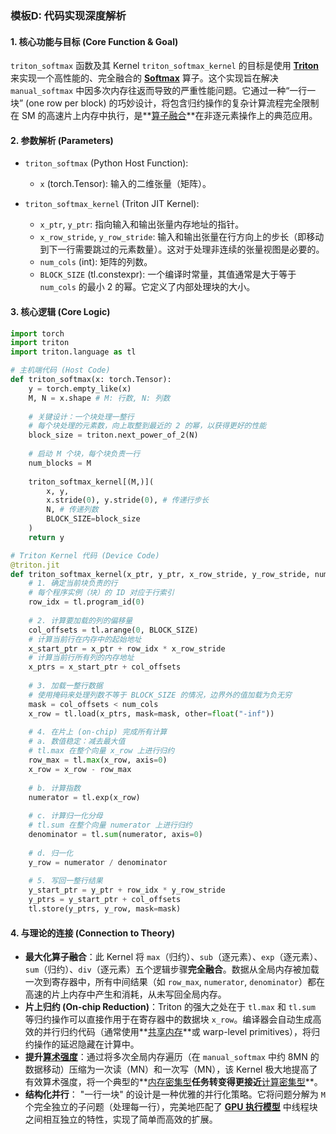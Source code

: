 ### 模板D: 代码实现深度解析

#### 1. 核心功能与目标 (Core Function & Goal)
`triton_softmax` 函数及其 Kernel `triton_softmax_kernel` 的目标是使用 **[Triton](./Lecture6-Triton.md)** 来实现一个高性能的、完全融合的 **[Softmax](./Lecture6-Softmax.md)** 算子。这个实现旨在解决 `manual_softmax` 中因多次内存往返而导致的严重性能问题。它通过一种“一行一块” (one row per block) 的巧妙设计，将包含归约操作的复杂计算流程完全限制在 SM 的高速片上内存中执行，是**[算子融合](./Lecture6-Kernel-Fusion.md)**在非逐元素操作上的典范应用。

#### 2. 参数解析 (Parameters)
*   `triton_softmax` (Python Host Function):
    *   `x` (torch.Tensor): 输入的二维张量（矩阵）。

*   `triton_softmax_kernel` (Triton JIT Kernel):
    *   `x_ptr`, `y_ptr`: 指向输入和输出张量内存地址的指针。
    *   `x_row_stride`, `y_row_stride`: 输入和输出张量在行方向上的步长（即移动到下一行需要跳过的元素数量）。这对于处理非连续的张量视图是必要的。
    *   `num_cols` (int): 矩阵的列数。
    *   `BLOCK_SIZE` (tl.constexpr): 一个编译时常量，其值通常是大于等于 `num_cols` 的最小 2 的幂。它定义了内部处理块的大小。

#### 3. 核心逻辑 (Core Logic)
```python
import torch
import triton
import triton.language as tl

# 主机端代码 (Host Code)
def triton_softmax(x: torch.Tensor):
    y = torch.empty_like(x)
    M, N = x.shape # M: 行数, N: 列数
    
    # 关键设计：一个块处理一整行
    # 每个块处理的元素数，向上取整到最近的 2 的幂，以获得更好的性能
    block_size = triton.next_power_of_2(N)
    
    # 启动 M 个块，每个块负责一行
    num_blocks = M
    
    triton_softmax_kernel[(M,)](
        x, y,
        x.stride(0), y.stride(0), # 传递行步长
        N, # 传递列数
        BLOCK_SIZE=block_size
    )
    return y

# Triton Kernel 代码 (Device Code)
@triton.jit
def triton_softmax_kernel(x_ptr, y_ptr, x_row_stride, y_row_stride, num_cols, BLOCK_SIZE: tl.constexpr):
    # 1. 确定当前块负责的行
    # 每个程序实例（块）的 ID 对应于行索引
    row_idx = tl.program_id(0)
    
    # 2. 计算要加载的列的偏移量
    col_offsets = tl.arange(0, BLOCK_SIZE)
    # 计算当前行在内存中的起始地址
    x_start_ptr = x_ptr + row_idx * x_row_stride
    # 计算当前行所有列的内存地址
    x_ptrs = x_start_ptr + col_offsets
    
    # 3. 加载一整行数据
    # 使用掩码来处理列数不等于 BLOCK_SIZE 的情况，边界外的值加载为负无穷
    mask = col_offsets < num_cols
    x_row = tl.load(x_ptrs, mask=mask, other=float("-inf"))
    
    # 4. 在片上 (on-chip) 完成所有计算
    # a. 数值稳定：减去最大值
    # tl.max 在整个向量 x_row 上进行归约
    row_max = tl.max(x_row, axis=0) 
    x_row = x_row - row_max
    
    # b. 计算指数
    numerator = tl.exp(x_row)
    
    # c. 计算归一化分母
    # tl.sum 在整个向量 numerator 上进行归约
    denominator = tl.sum(numerator, axis=0)
    
    # d. 归一化
    y_row = numerator / denominator
    
    # 5. 写回一整行结果
    y_start_ptr = y_ptr + row_idx * y_row_stride
    y_ptrs = y_start_ptr + col_offsets
    tl.store(y_ptrs, y_row, mask=mask)
```

#### 4. 与理论的连接 (Connection to Theory)
*   **最大化算子融合**：此 Kernel 将 `max`（归约）、`sub`（逐元素）、`exp`（逐元素）、`sum`（归约）、`div`（逐元素）五个逻辑步骤**完全融合**。数据从全局内存被加载一次到寄存器中，所有中间结果（如 `row_max`, `numerator`, `denominator`）都在高速的片上内存中产生和消耗，从未写回全局内存。
*   **片上归约 (On-chip Reduction)**：Triton 的强大之处在于 `tl.max` 和 `tl.sum` 等归约操作可以直接作用于在寄存器中的数据块 `x_row`。编译器会自动生成高效的并行归约代码（通常使用**[共享内存](./Lecture6-Shared-Memory.md)**或 warp-level primitives），将归约操作的延迟隐藏在计算中。
*   **提升[算术强度](./Lecture6-Arithmetic-Intensity.md)**：通过将多次全局内存遍历（在 `manual_softmax` 中约 8MN 的数据移动）压缩为一次读（MN）和一次写（MN），该 Kernel 极大地提高了有效算术强度，将一个典型的**[内存密集型](./Lecture6-Memory-vs-Compute-Bound.md)**任务转变得更接近**[计算密集型](./Lecture6-Memory-vs-Compute-Bound.md)**。
*   **结构化并行**： "一行一块" 的设计是一种优雅的并行化策略。它将问题分解为 `M` 个完全独立的子问题（处理每一行），完美地匹配了 **[GPU 执行模型](./Lecture6-GPU-Execution-Model.md)** 中线程块之间相互独立的特性，实现了简单而高效的扩展。